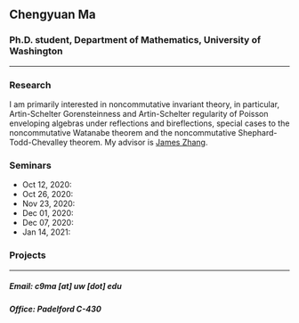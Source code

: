 ## Chengyuan Ma

### Ph.D. student, Department of Mathematics, University of Washington

---

### Research

I am primarily interested in noncommutative invariant theory, in particular, Artin-Schelter Gorensteinness and Artin-Schelter regularity of Poisson enveloping algebras under reflections and bireflections, special cases to the noncommutative Watanabe theorem and the noncommutative Shephard-Todd-Chevalley theorem. My advisor is [James Zhang](https://math.washington.edu/people/james-zhang).

### Seminars
- Oct 12, 2020:
- Oct 26, 2020:
- Nov 23, 2020:
- Dec 01, 2020:
- Dec 07, 2020:
- Jan 14, 2021:

### Projects

---

##### Email: c9ma [at] uw [dot] edu
##### Office: Padelford C-430
